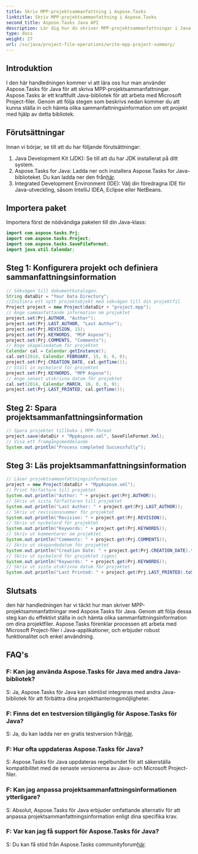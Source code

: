```yaml
---
title: Skriv MPP-projektsammanfattning i Aspose.Tasks
linktitle: Skriv MPP-projektsammanfattning i Aspose.Tasks
second_title: Aspose.Tasks Java API
description: Lär dig hur du skriver MPP-projektsammanfattningar i Java med Aspose.Tasks. Ställ in och hämta projektinformation utan ansträngning.
type: docs
weight: 27
url: /sv/java/project-file-operations/write-mpp-project-summary/
---
```

## Introduktion
I den här handledningen kommer vi att lära oss hur man använder Aspose.Tasks för Java för att skriva MPP-projektsammanfattningar. Aspose.Tasks är ett kraftfullt Java-bibliotek för att arbeta med Microsoft Project-filer. Genom att följa stegen som beskrivs nedan kommer du att kunna ställa in och hämta olika sammanfattningsinformation om ett projekt med hjälp av detta bibliotek.
## Förutsättningar
Innan vi börjar, se till att du har följande förutsättningar:
1. Java Development Kit (JDK): Se till att du har JDK installerat på ditt system.
2.  Aspose.Tasks for Java: Ladda ner och installera Aspose.Tasks for Java-biblioteket. Du kan ladda ner den från[här](https://releases.aspose.com/tasks/java/).
3. Integrated Development Environment (IDE): Välj din föredragna IDE för Java-utveckling, såsom IntelliJ IDEA, Eclipse eller NetBeans.

## Importera paket
Importera först de nödvändiga paketen till din Java-klass:
```java
import com.aspose.tasks.Prj;
import com.aspose.tasks.Project;
import com.aspose.tasks.SaveFileFormat;
import java.util.Calendar;
```
## Steg 1: Konfigurera projekt och definiera sammanfattningsinformation
```java
// Sökvägen till dokumentkatalogen.
String dataDir = "Your Data Directory";
//Initiera ett nytt projektobjekt med sökvägen till din projektfil
Project project = new Project(dataDir + "project.mpp");
// Ange sammanfattande information om projektet
project.set(Prj.AUTHOR, "Author");
project.set(Prj.LAST_AUTHOR, "Last Author");
project.set(Prj.REVISION, 15);
project.set(Prj.KEYWORDS, "MSP Aspose");
project.set(Prj.COMMENTS, "Comments");
// Ange skapelsedatum för projektet
Calendar cal = Calendar.getInstance();
cal.set(2014, Calendar.FEBRUARY, 15, 0, 0, 0);
project.set(Prj.CREATION_DATE, cal.getTime());
// Ställ in nyckelord för projektet
project.set(Prj.KEYWORDS, "MPP Aspose");
// Ange senast utskrivna datum för projektet
cal.set(2014, Calendar.MARCH, 16, 0, 0, 0);
project.set(Prj.LAST_PRINTED, cal.getTime());
```
## Steg 2: Spara projektsammanfattningsinformation
```java
// Spara projektet tillbaka i MPP-format
project.save(dataDir + "MppAspose.xml", SaveFileFormat.Xml);
// Visa ett framgångsmeddelande
System.out.println("Process completed Successfully");
```
## Steg 3: Läs projektsammanfattningsinformation
```java
// Läser projektsammanfattningsinformation
project = new Project(dataDir + "MppAspose.xml");
// Print författare till projektet
System.out.println("Author: " + project.get(Prj.AUTHOR));
// Skriv ut sista författaren till projektet
System.out.println("Last Author: " + project.get(Prj.LAST_AUTHOR));
// Skriv ut revisionsnummer för projektet
System.out.println("Revision: " + project.get(Prj.REVISION));
// Skriv ut nyckelord för projektet
System.out.println("Keywords: " + project.get(Prj.KEYWORDS));
// Skriv ut kommentarer om projektet
System.out.println("Comments: " + project.get(Prj.COMMENTS));
// Skriv ut skapandedatum för projektet
System.out.println("Creation Date: " + project.get(Prj.CREATION_DATE).toString());
// Skriv ut nyckelord för projektet (igen)
System.out.println("Keywords: " + project.get(Prj.KEYWORDS));
// Skriv ut sista utskrivna datum för projektet
System.out.println("Last Printed: " + project.get(Prj.LAST_PRINTED).toString());
```

## Slutsats
den här handledningen har vi täckt hur man skriver MPP-projektsammanfattningar med Aspose.Tasks för Java. Genom att följa dessa steg kan du effektivt ställa in och hämta olika sammanfattningsinformation om dina projektfiler. Aspose.Tasks förenklar processen att arbeta med Microsoft Project-filer i Java-applikationer, och erbjuder robust funktionalitet och enkel användning.
## FAQ's
### F: Kan jag använda Aspose.Tasks för Java med andra Java-bibliotek?
S: Ja, Aspose.Tasks för Java kan sömlöst integreras med andra Java-bibliotek för att förbättra dina projekthanteringsmöjligheter.
### F: Finns det en testversion tillgänglig för Aspose.Tasks för Java?
 S: Ja, du kan ladda ner en gratis testversion från[här](https://releases.aspose.com/).
### F: Hur ofta uppdateras Aspose.Tasks för Java?
S: Aspose.Tasks för Java uppdateras regelbundet för att säkerställa kompatibilitet med de senaste versionerna av Java- och Microsoft Project-filer.
### F: Kan jag anpassa projektsammanfattningsinformationen ytterligare?
S: Absolut, Aspose.Tasks för Java erbjuder omfattande alternativ för att anpassa projektsammanfattningsinformation enligt dina specifika krav.
### F: Var kan jag få support för Aspose.Tasks för Java?
S: Du kan få stöd från Aspose.Tasks communityforum[här](https://forum.aspose.com/c/tasks/15).